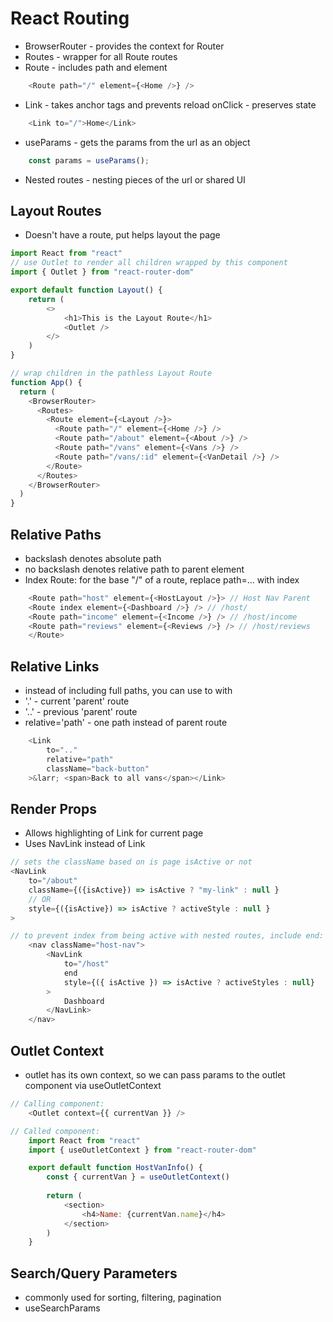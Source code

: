 # React Routing
- BrowserRouter - provides the context for Router
- Routes - wrapper for all Route routes
- Route - includes path and element 
``` JavaScript 
    <Route path="/" element={<Home />} />
```
- Link - takes anchor tags and prevents reload onClick - preserves state
``` JavaScript 
    <Link to="/">Home</Link>
```
- useParams - gets the params from the url as an object
``` JavaScript 
    const params = useParams();
```
- Nested routes - nesting pieces of the url or shared UI

## Layout Routes
- Doesn't have a route, put helps layout the page

``` JavaScript
import React from "react"
// use Outlet to render all children wrapped by this component
import { Outlet } from "react-router-dom"

export default function Layout() {
    return (
        <>
            <h1>This is the Layout Route</h1>
            <Outlet />
        </>
    )
}

// wrap children in the pathless Layout Route
function App() {
  return (
    <BrowserRouter>
      <Routes>
        <Route element={<Layout />}>
          <Route path="/" element={<Home />} />
          <Route path="/about" element={<About />} />
          <Route path="/vans" element={<Vans />} />
          <Route path="/vans/:id" element={<VanDetail />} />
        </Route>
      </Routes>
    </BrowserRouter>
  )
}
```

## Relative Paths
- backslash denotes absolute path
- no backslash denotes relative path to parent element
- Index Route: for the base "/" of a route, replace path=... with index
``` JavaScript
    <Route path="host" element={<HostLayout />}> // Host Nav Parent
    <Route index element={<Dashboard />} /> // /host/
    <Route path="income" element={<Income />} /> // /host/income
    <Route path="reviews" element={<Reviews />} /> // /host/reviews
    </Route>
```

## Relative Links
- instead of including full paths, you can use to with
- '.' - current 'parent' route
- '..' - previous 'parent' route
- relative='path' - one path instead of parent route
``` JavaScript
    <Link
        to=".."
        relative="path"
        className="back-button"
    >&larr; <span>Back to all vans</span></Link>
```

## Render Props
- Allows highlighting of Link for current page
- Uses NavLink instead of Link
``` JavaScript
// sets the className based on is page isActive or not
<NavLink 
    to="/about"
    className={({isActive}) => isActive ? "my-link" : null }
    // OR
    style={({isActive}) => isActive ? activeStyle : null }
>

// to prevent index from being active with nested routes, include end:
    <nav className="host-nav">
        <NavLink
            to="/host"
            end
            style={({ isActive }) => isActive ? activeStyles : null}
        >
            Dashboard
        </NavLink>
    </nav>
```

## Outlet Context 
- outlet has its own context, so we can pass params to the outlet component via useOutletContext

``` JavaScript
// Calling component:
    <Outlet context={{ currentVan }} />

// Called component:
    import React from "react"
    import { useOutletContext } from "react-router-dom"

    export default function HostVanInfo() {
        const { currentVan } = useOutletContext()
        
        return (
            <section>
                <h4>Name: {currentVan.name}</h4>
            </section>
        )
    }
```

## Search/Query Parameters
- commonly used for sorting, filtering, pagination
- useSearchParams